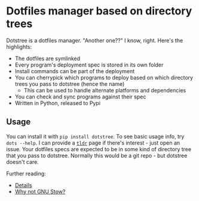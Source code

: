 # Dotfiles manager based on directory trees
Dotstree is a dotfiles manager. "Another one??" I know, right. Here's the highlights:

* The dotfiles are symlinked
* Every program's deployment spec is stored in its own folder
* Install commands can be part of the deployment
* You can cherrypick which programs to deploy based on which directory trees you pass to dotstree (hence the name)
    * This can be used to handle alternate platforms and dependencies
* You can check and sync programs against their spec 
* Written in Python, released to Pypi

## Usage
You can install it with `pip install dotstree`. To see basic usage info, try `dots --help`. I can provide a [`tldr`](https://github.com/tldr-pages/tldr) page if there's interest - just open an issue. Your dotfiles specs are expected to be in some kind of directory tree that you pass to dotstree. Normally this would be a git repo - but dotstree doesn't care. 

Further reading:
* [Details](doc/details.md)
* [Why not GNU Stow?](doc/why-not-gnu-stow.md)

